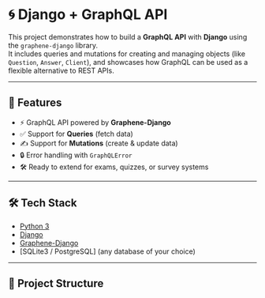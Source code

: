 # 🌀 Django + GraphQL API

This project demonstrates how to build a **GraphQL API** with **Django** using the `graphene-django` library.  
It includes queries and mutations for creating and managing objects (like `Question`, `Answer`, `Client`), and showcases how GraphQL can be used as a flexible alternative to REST APIs.

---

## 🚀 Features
- ⚡ GraphQL API powered by **Graphene-Django**  
- ✅ Support for **Queries** (fetch data)  
- ✍️ Support for **Mutations** (create & update data)  
- 🔒 Error handling with `GraphQLError`  
- 🛠️ Ready to extend for exams, quizzes, or survey systems  

---

## 🛠️ Tech Stack
- [Python 3](https://www.python.org/)  
- [Django](https://www.djangoproject.com/)  
- [Graphene-Django](https://docs.graphene-python.org/projects/django/en/latest/)  
- [SQLite3 / PostgreSQL] (any database of your choice)  

---

## 📂 Project Structure
